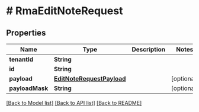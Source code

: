 # # RmaEditNoteRequest


## Properties 


Name | Type | Description | Notes
------------ | ------------- | ------------- | -------------
**tenantId**| **String** |   |
**id**| **String** |   |
**payload**| [**EditNoteRequestPayload**](EditNoteRequestPayload.md) |   | [optional]
**payloadMask**| **String** |   | [optional]


[[Back to Model list]](../../README.md#models) [[Back to API list]](../../README.md#endpoints) [[Back to README]](../../README.md)

